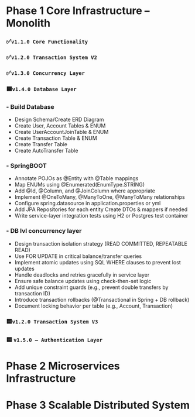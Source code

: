 # Phase 1 Core Infrastructure – Monolith
### ✅`v1.1.0 Core Functionality`
### ✅`v1.2.0 Transaction System V2`
### ✅`v1.3.0 Concurrency Layer`
###  🟦`v1.4.0 Database Layer`
### - Build Database
- Design Schema/Create ERD Diagram
- Create User, Account Tables  & ENUM
- Create UserAccountJoinTable  & ENUM
- Create Transaction Table  & ENUM
- Create Transfer Table 
- Create AutoTransfer Table 
### - SpringBOOT 
- Annotate POJOs as @Entity with @Table mappings
- Map ENUMs using @Enumerated(EnumType.STRING)
- Add @Id, @Column, and @JoinColumn where appropriate 
- Implement @OneToMany, @ManyToOne, @ManyToMany relationships 
- Configure spring.datasource in application.properties or yml 
- Add JPA Repositories for each entity Create DTOs & mappers if needed 
- Write service-layer integration tests using H2 or Postgres test container
### - DB lvl concurrency layer
- Design transaction isolation strategy (READ COMMITTED, REPEATABLE READ)
- Use FOR UPDATE in critical balance/transfer queries 
- Implement atomic updates using SQL WHERE clauses to prevent lost updates 
- Handle deadlocks and retries gracefully in service layer 
- Ensure safe balance updates using check-then-set logic 
- Add unique constraint guards (e.g., prevent double transfers by transaction ID)
- Introduce transaction rollbacks (@Transactional in Spring + DB rollback)
- Document locking behavior per table (e.g., Account, Transaction)

### 🟨`v1.2.0 Transaction System V3`
### 🟨 `v1.5.0 – Authentication Layer`

# Phase 2 Microservices Infrastructure
# Phase 3 Scalable Distributed System 
